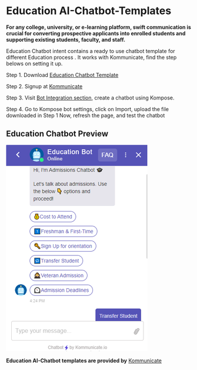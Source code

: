 # Education AI-Chatbot-Templates

**For any college, university, or e-learning platform, swift communication is crucial for converting prospective applicants into enrolled students and supporting existing students, faculty, and staff.**

Education Chatbot intent contains a ready to use chatbot template for different Education process . It works with Kommunicate, find the step belows on setting it up.

Step 1. Download [Education Chatbot Template](https://github.com/Kommunicate-io/AI-Chatbot-Templates/tree/main/Education-Chatbot/intents)

Step 2. Signup at [Kommunicate](https://www.kommunicate.io/product/kompose-bot-builder?utm_source=github&utm_campaign=chatbot_templates)

Step 3. Visit [Bot Integration section](https://dashboard.kommunicate.io/bots/bot-integrations), create a chatbot using Kompose.

Step 4. Go to Kompose bot settings, click on Import, upload the file downloaded in Step 1
Now, refresh the page, and test the chatbot




## Education Chatbot Preview
![alt text](https://github.com/Kommunicate-io/AI-Chatbot-Templates/blob/main/Education-Chatbot/Education%20Bot.png)


**Education AI-Chatbot templates are provided by** [Kommunicate](https://www.kommunicate.io/?utm_source=github&utm_campaign=chatbot_templates)
